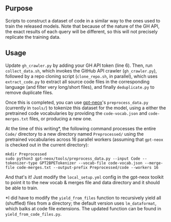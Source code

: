 ## Purpose
Scripts to construct a dataset of code in a similar way to the ones used to train the released models. Note that because of the nature of the GH API, the exact results of each query will be different, so this will not precisely replicate the training data.

## Usage
Update `gh_crawler.py` by adding your GH API token (line 6). Then, run `collect_data.sh`, which invokes the GitHub API crawler (`gh_crawler.py`), followed by a repo cloning script (`clone_repo.sh`, in parallel), which uses `extract_code.py` to extract all source code files in the corresponding language (and filter very long/short files), and finally `deduplicate.py` to remove duplicate files.

Once this is completed, you can use [gpt-neox](https://github.com/EleutherAI/gpt-neox)'s `preprocess_data.py` (currently in `tools/`) to tokenize this dataset for the model, using a either the pretrained code vocabularies by providing the `code-vocab.json` and `code-merges.txt` files, or producing a new one.

At the time of this writing*, the following command processes the entire `Code/` directory to a new directory named `Preprocessed/` using the pretrained vocabularies across 16 parallel workers (assuming that `gpt-neox` is checked out in the current directory):
```
mkdir Preprocessed
sudo python3 gpt-neox/tools/preprocess_data.py --input Code --tokenizer-type GPT2BPETokenizer --vocab-file code-vocab.json --merge-file code-merges.txt --output-prefix Preprocessed/code --workers 16
```
And that's it! Just modify the `local_setup.yml` config in the gpt-neox toolkit to point it to the new vocab & merges file and data directory and it should be able to train.

*I did have to modify the `yield_from_files` function to recursively yield all (shuffled) files from a directory; the default version uses `lm_dataformat`, which balks at code file extensions. The updated function can be found in `yield_from_code_files.py`.
